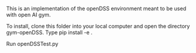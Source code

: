 This is an implementation of the openDSS environment meant to be used with open AI gym. 

To install, clone this folder into your local computer and open the directory gym-openDSS. Type pip install -e .

Run openDSSTest.py